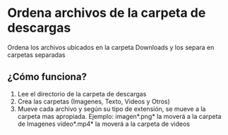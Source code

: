 # Ordena archivos de la carpeta de descargas
Ordena los archivos ubicados en la carpeta Downloads y los separa en carpetas separadas

## ¿Cómo funciona?
1. Lee el directorio de la carpeta de descargas
2. Crea las carpetas (Imagenes, Texto, Videos y Otros)
3. Mueve cada archivo y según su tipo de extensión, se mueve a la carpeta mas apropiada.
Ejemplo:
imagen*.png* la moverá a la carpeta de Imagenes
video*.mp4* la moverá a la carpeta de videos
